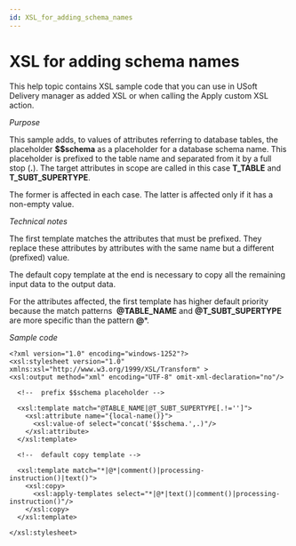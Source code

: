 ```yaml
---
id: XSL_for_adding_schema_names
---
```


# XSL for adding schema names

This help topic contains XSL sample code that you can use in USoft Delivery manager as added XSL or when calling the Apply custom XSL action.

*Purpose*

This sample adds, to values of attributes referring to database tables, the placeholder **$$schema** as a placeholder for a database schema name. This placeholder is prefixed to the table name and separated from it by a full stop (**.**). The target attributes in scope are called in this case **T_TABLE** and **T_SUBT_SUPERTYPE**.  

The former is affected in each case. The latter is affected only if it has a non-empty value.

*Technical notes*

The first template matches the attributes that must be prefixed. They replace these attributes by attributes with the same name but a different (prefixed) value.

The default copy template at the end is necessary to copy all the remaining input data to the output data.

For the attributes affected, the first template has higher default priority because the match patterns  **@TABLE_NAME** and **@T_SUBT_SUPERTYPE** are more specific than the pattern **@***.

*Sample code*

```language-xml
<?xml version="1.0" encoding="windows-1252"?>
<xsl:stylesheet version="1.0" xmlns:xsl="http://www.w3.org/1999/XSL/Transform" >
<xsl:output method="xml" encoding="UTF-8" omit-xml-declaration="no"/>

  <!--  prefix $$schema placeholder -->

  <xsl:template match="@TABLE_NAME|@T_SUBT_SUPERTYPE[.!='']">
    <xsl:attribute name="{local-name()}">
      <xsl:value-of select="concat('$$schema.',.)"/>
    </xsl:attribute>
  </xsl:template>

  <!--  default copy template -->

  <xsl:template match="*|@*|comment()|processing-instruction()|text()">
    <xsl:copy>
      <xsl:apply-templates select="*|@*|text()|comment()|processing-instruction()"/>
    </xsl:copy>
  </xsl:template>

</xsl:stylesheet>
```

 